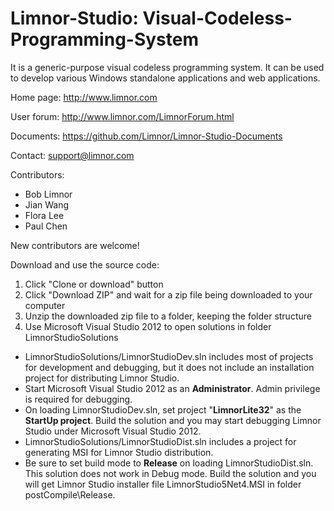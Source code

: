 # **Limnor-Studio**: Visual-Codeless-Programming-System
It is a generic-purpose visual codeless programming system. It can be used to develop various Windows standalone applications and web applications.

Home page: http://www.limnor.com

User forum: http://www.limnor.com/LimnorForum.html

Documents: https://github.com/Limnor/Limnor-Studio-Documents

Contact: support@limnor.com

Contributors:
- Bob Limnor
- Jian Wang
- Flora Lee
- Paul Chen

New contributors are welcome!

Download and use the source code:

1. Click "Clone or download" button
2. Click "Download ZIP" and wait for a zip file being downloaded to your computer
3. Unzip the downloaded zip file to a folder, keeping the folder structure
4. Use Microsoft Visual Studio 2012 to open solutions in folder LimnorStudioSolutions
  - LimnorStudioSolutions/LimnorStudioDev.sln includes most of projects for development and debugging, but it does not include an installation project for distributing Limnor Studio.
  - Start Microsoft Visual Studio 2012 as an **Administrator**. Admin privilege is required for debugging.
  - On loading LimnorStudioDev.sln, set project "**LimnorLite32**" as the **StartUp project**. Build the solution and you may start debugging Limnor Studio under Microsoft Visual Studio 2012.
  - LimnorStudioSolutions/LimnorStudioDist.sln includes a project for generating MSI for Limnor Studio distribution.
  - Be sure to set build mode to **Release** on loading LimnorStudioDist.sln. This solution does not work in Debug mode. Build the solution and you will get Limnor Studio installer file LimnorStudio5Net4.MSI in folder postCompile\Release.

